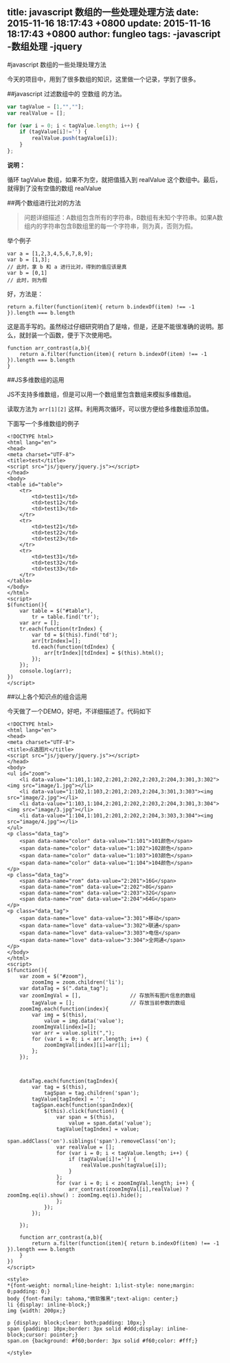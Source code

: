 title: javascript 数组的一些处理处理方法
date: 2015-11-16 18:17:43 +0800
update: 2015-11-16 18:17:43 +0800
author: fungleo
tags:
    -javascript
    -数组处理
    -jquery
---

#javascript 数组的一些处理处理方法

今天的项目中，用到了很多数组的知识，这里做一个记录，学到了很多。

##javascript 过滤数组中的 空数组 的方法。

```javascript
var tagValue = [1,"",""];
var realValue = [];

for (var i = 0; i < tagValue.length; i++) {
	if (tagValue[i]!='') {
		realValue.push(tagValue[i]);
	}
};
```
**说明：**

循环 tagValue 数组，如果不为空，就把值插入到 realValue 这个数组中。最后，就得到了没有空值的数组 realValue

##两个数组进行比对的方法

> 问题详细描述：A数组包含所有的字符串，B数组有未知个字符串。如果A数组内的字符串包含B数组里的每一个字符串，则为真，否则为假。

举个例子
```
var a = [1,2,3,4,5,6,7,8,9];
var b = [1,3];
// 此时，拿 b 和 a 进行比对，得到的值应该是真
var b = [0,1]
// 此时，则为假
```
好，方法是：

```language
return a.filter(function(item){ return b.indexOf(item) !== -1 }).length === b.length
```
这是高手写的。虽然经过仔细研究明白了是啥，但是，还是不能很准确的说明。那么，就封装一个函数，便于下次使用吧。
```language
function arr_contrast(a,b){
    return a.filter(function(item){ return b.indexOf(item) !== -1 }).length === b.length
}
```

##JS多维数组的运用

JS不支持多维数组，但是可以用一个数组里包含数组来模拟多维数组。

读取方法为 `arr[1][2]` 这样。利用两次循环，可以很方便给多维数组添加值。

下面写一个多维数组的例子

```language
<!DOCTYPE html>
<html lang="en">
<head>
<meta charset="UTF-8">
<title>test</title>
<script src="js/jquery/jquery.js"></script>
</head>
<body>
<table id="table">
	<tr>
		<td>test11</td>
		<td>test12</td>
		<td>test13</td>
	</tr>
	<tr>
		<td>test21</td>
		<td>test22</td>
		<td>test23</td>
	</tr>
	<tr>
		<td>test31</td>
		<td>test32</td>
		<td>test33</td>
	</tr>
</table>
</body>
</html>
<script>
$(function(){
	var table = $("#table"),
		tr = table.find('tr');
	var arr = [];
	tr.each(function(trIndex) {
		var td = $(this).find('td');
		arr[trIndex]=[];
		td.each(function(tdIndex) {
			arr[trIndex][tdIndex] = $(this).html();
		});
	});
	console.log(arr);
})
</script>
```

##以上各个知识点的组合运用

今天做了一个DEMO，好吧，不详细描述了。代码如下

```language
<!DOCTYPE html>
<html lang="en">
<head>
<meta charset="UTF-8">
<title>点选图片</title>
<script src="js/jquery/jquery.js"></script>
</head>
<body>
<ul id="zoom">
	<li data-value="1:101,1:102,2:201,2:202,2:203,2:204,3:301,3:302"><img src="image/1.jpg"></li>
	<li data-value="1:102,1:103,2:201,2:203,2:204,3:301,3:303"><img src="image/2.jpg"></li>
	<li data-value="1:103,1:104,2:201,2:202,2:203,2:204,3:301,3:304"><img src="image/3.jpg"></li>
	<li data-value="1:104,1:101,2:201,2:202,2:204,3:303,3:304"><img src="image/4.jpg"></li>
</ul>
<p class="data_tag">
	<span data-name="color" data-value="1:101">101颜色</span>
	<span data-name="color" data-value="1:102">102颜色</span>
	<span data-name="color" data-value="1:103">103颜色</span>
	<span data-name="color" data-value="1:104">104颜色</span>
</p>
<p class="data_tag">
	<span data-name="rom" data-value="2:201">16G</span>
	<span data-name="rom" data-value="2:202">8G</span>
	<span data-name="rom" data-value="2:203">32G</span>
	<span data-name="rom" data-value="2:204">64G</span>
</p>
<p class="data_tag">
	<span data-name="love" data-value="3:301">移动</span>
	<span data-name="love" data-value="3:302">联通</span>
	<span data-name="love" data-value="3:303">电信</span>
	<span data-name="love" data-value="3:304">全网通</span>
</p>
</body>
</html>
<script>
$(function(){
	var zoom = $("#zoom"),
		zoomImg = zoom.children('li');
	var dataTag = $(".data_tag");
	var zoomImgVal = [],				// 存放所有图片信息的数组
		tagValue = [];					// 存放当前参数的数组
	zoomImg.each(function(index){
		var img = $(this),
			value = img.data('value');
		zoomImgVal[index]=[];
		var arr = value.split(",");
		for (var i = 0; i < arr.length; i++) {
			zoomImgVal[index][i]=arr[i];
		};
	});



	dataTag.each(function(tagIndex){
		var tag = $(this),
			tagSpan = tag.children('span');
		tagValue[tagIndex] = '';
		tagSpan.each(function(spanIndex){
			$(this).click(function() {
				var span = $(this),
					value = span.data('value');
				tagValue[tagIndex] = value;
				span.addClass('on').siblings('span').removeClass('on');
				var realValue = [];
				for (var i = 0; i < tagValue.length; i++) {
					if (tagValue[i]!='') {
						realValue.push(tagValue[i]);
					}
				};
				for (var i = 0; i < zoomImgVal.length; i++) {
					arr_contrast(zoomImgVal[i],realValue) ? zoomImg.eq(i).show() : zoomImg.eq(i).hide();
				};
			});
		});

	});

	function arr_contrast(a,b){
		return a.filter(function(item){ return b.indexOf(item) !== -1 }).length === b.length
	}
})
</script>

<style>
*{font-weight: normal;line-height: 1;list-style: none;margin: 0;padding: 0;}
body {font-family: tahoma,"微软雅黑";text-align: center;}
li {display: inline-block;}
img {width: 200px;}

p {display: block;clear: both;padding: 10px;}
span {padding: 10px;border: 3px solid #ddd;display: inline-block;cursor: pointer;}
span.on {background: #f60;border: 3px solid #f60;color: #fff;}

</style>
```

